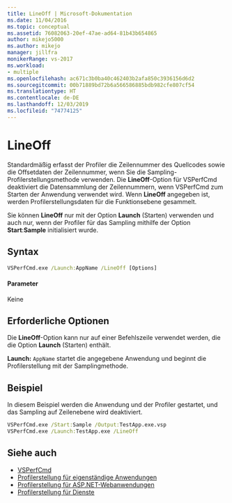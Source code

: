 ```yaml
---
title: LineOff | Microsoft-Dokumentation
ms.date: 11/04/2016
ms.topic: conceptual
ms.assetid: 76082063-20ef-47ae-ad64-81b43b654865
author: mikejo5000
ms.author: mikejo
manager: jillfra
monikerRange: vs-2017
ms.workload:
- multiple
ms.openlocfilehash: ac671c3b0ba40c462403b2afa850c3936156d6d2
ms.sourcegitcommit: 00b71889bd72b6a566586885bdb982cfe807cf54
ms.translationtype: HT
ms.contentlocale: de-DE
ms.lasthandoff: 12/03/2019
ms.locfileid: "74774125"
---
```

# <a name="lineoff"></a>LineOff
Standardmäßig erfasst der Profiler die Zeilennummer des Quellcodes sowie die Offsetdaten der Zeilennummer, wenn Sie die Sampling-Profilerstellungsmethode verwenden. Die **LineOff**-Option für VSPerfCmd deaktiviert die Datensammlung der Zeilennummern, wenn VSPerfCmd zum Starten der Anwendung verwendet wird. Wenn **LineOff** angegeben ist, werden Profilerstellungsdaten für die Funktionsebene gesammelt.

 Sie können **LineOff** nur mit der Option **Launch** (Starten) verwenden und auch nur, wenn der Profiler für das Sampling mithilfe der Option **Start**:**Sample** initialisiert wurde.

## <a name="syntax"></a>Syntax

```cmd
VSPerfCmd.exe /Launch:AppName /LineOff [Options]
```

#### <a name="parameters"></a>Parameter
 Keine

## <a name="required-options"></a>Erforderliche Optionen
 Die **LineOff**-Option kann nur auf einer Befehlszeile verwendet werden, die die Option **Launch** (Starten) enthält.

 **Launch:** `AppName` startet die angegebene Anwendung und beginnt die Profilerstellung mit der Samplingmethode.

## <a name="example"></a>Beispiel
 In diesem Beispiel werden die Anwendung und der Profiler gestartet, und das Sampling auf Zeilenebene wird deaktiviert.

```cmd
VSPerfCmd.exe /Start:Sample /Output:TestApp.exe.vsp
VSPerfCmd.exe /Launch:TestApp.exe /LineOff
```

## <a name="see-also"></a>Siehe auch
- [VSPerfCmd](../profiling/vsperfcmd.md)
- [Profilerstellung für eigenständige Anwendungen](../profiling/command-line-profiling-of-stand-alone-applications.md)
- [Profilerstellung für ASP.NET-Webanwendungen](../profiling/command-line-profiling-of-aspnet-web-applications.md)
- [Profilerstellung für Dienste](../profiling/command-line-profiling-of-services.md)
